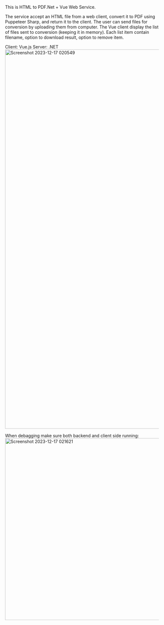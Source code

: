 This is HTML to PDF.Net + Vue Web Service.

The service accept an HTML file from a web client, convert it to PDF using Puppeteer Sharp, and return it to the client.
The user can send files for conversion by uploading them from computer. The Vue client display the list of files sent to conversion (keeping it in memory). Each list item contain filename, option to download result, option to remove item.

Client: Vue.js
Server: .NET
<img width="1239" alt="Screenshot 2023-12-17 020549" src="https://github.com/dmitriimadden/HTML-TO-PDF-NET/assets/59518264/d648d9d2-c16a-4852-a925-72c7258c070d">

When debagging make sure both backend and client side running: 
<img width="594" alt="Screenshot 2023-12-17 021621" src="https://github.com/dmitriimadden/HTML-TO-PDF-NET/assets/59518264/c7cd0ccb-a0a1-4496-8467-18a28d68a00a">
